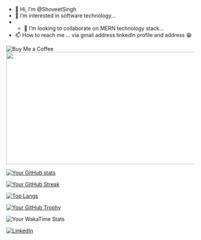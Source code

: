 - 👋 Hi, I’m @ShoveetSingh
- 👀 I’m interested in software technology...
- - 💞️ I’m looking to collaborate on MERN technology stack...
- 📫 How to reach me ... via gmail address linkedln profile and address 😁

<img src="https://www.buymeacoffee.com/assets/img/custom_images/yellow_img.png" alt="Buy Me a Coffee">

<!---
ShoveetSingh/ShoveetSingh is a ✨ special ✨ repository because its `README.md` (this file) appears on your GitHub profile.
You can click the Preview link to take a look at your changes.
--->

<div align="left">
  <img src= "https://media.giphy.com/media/iicDrNGWxHmDrIni6j/giphy.gif"   width="600" height="300"/>
</div>

[![Your GitHub stats](https://github-readme-stats.vercel.app/api?username=ShoveetSingh&show_icons=true&count_private=true&bg_color=000000&title_color=ffffff&text_color=ffff00&icon_color=ffffff)](https://github.com/anuraghazra/github-readme-stats)


[![Your GitHub Streak](https://github-readme-streak-stats.herokuapp.com/?user=ShoveetSingh&background=000000&fire=DD2727&ring=DD2727&currStreakLabel=FFD700&sideNums=DD2727&currStreakNum=FFD700&sideLabels=FFD700&dates=FFD700&currStreak=FFD700)](https://github.com/DenverCoder1/github-readme-streak-stats)

[![Top Langs](https://github-readme-stats.vercel.app/api/top-langs/?username=ShoveetSingh&bg_color=000000&title_color=ffffff&text_color=DD2727&icon_color=DD2727)](https://github.com/anuraghazra/github-readme-stats)


[![Your GitHub Trophy](https://github-profile-trophy.vercel.app/?username=ShoveetSingh&theme=darkhub&no-bg=true&no-frame=true&column=7&row=1&margin-w=15&margin-h=15&title=Commit,Repositories,Followers,Issues,PullRequest,Contributions&title-color=FFD700&icon-color=FFD700)](https://github.com/ryo-ma/github-profile-trophy)

![Your WakaTime Stats](https://github-readme-stats.vercel.app/api/wakatime?username=shoveet&bg_color=000000&title_color=ffffff&text_color=FFD700&icon_color=FFD700)


[![LinkedIn](https://img.shields.io/badge/LinkedIn-Connect-blue)](https://www.linkedin.com/in/shoveet-singh-69827a225/)


